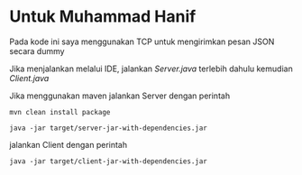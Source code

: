# Untuk Muhammad Hanif
Pada kode ini saya menggunakan TCP untuk mengirimkan pesan JSON secara dummy


Jika menjalankan melalui IDE, jalankan _Server.java_ terlebih dahulu
kemudian _Client.java_

Jika menggunakan maven
jalankan Server dengan perintah

`mvn clean install package`

`java -jar target/server-jar-with-dependencies.jar`

jalankan Client dengan perintah

`java -jar target/client-jar-with-dependencies.jar`